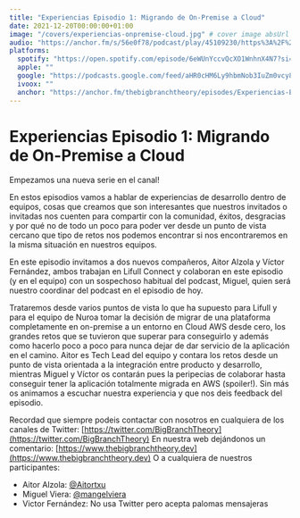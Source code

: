 ```yaml
---
title: "Experiencias Episodio 1: Migrando de On-Premise a Cloud"
date: 2021-12-20T00:00:00+01:00
image: "/covers/experiencias-onpremise-cloud.jpg" # cover image absUrl
audio: "https://anchor.fm/s/56e0f78/podcast/play/45109230/https%3A%2F%2Fd3ctxlq1ktw2nl.cloudfront.net%2Fstaging%2F2021-11-20%2F238691860-44100-2-3ff1e5d9cb1df.m4a"
platforms:
  spotify: "https://open.spotify.com/episode/6eWUnYccvQcXO1WnhnX4N7?si=62ff117b775e4882"
  apple: ""
  google: "https://podcasts.google.com/feed/aHR0cHM6Ly9hbmNob3IuZm0vcy81NmUwZjc4L3BvZGNhc3QvcnNz/episode/MzBlYTQ4NjQtMjM5Yy00NGM3LTg0YjItMGFjNWY0MjhjM2Ew?sa=X&ved=0CAUQkfYCahcKEwiw8vX5mfL0AhUAAAAAHQAAAAAQAQ"
  ivoox: ""
  anchor: "https://anchor.fm/thebigbranchtheory/episodes/Experiencias-Episodio-1-Migrando-de-On-Premise-a-Cloud-e1bv4he"
---
```


# Experiencias Episodio 1: Migrando de On-Premise a Cloud

Empezamos una nueva serie en el canal!

En estos episodios vamos a hablar de experiencias de desarrollo dentro de equipos, cosas que creamos que son interesantes que nuestros invitados o invitadas nos cuenten para compartir con la comunidad, éxitos, desgracias y por qué no de todo un poco para poder ver desde un punto de vista cercano que tipo de retos nos podemos encontrar si nos encontraremos en la misma situación en nuestros equipos.

En este episodio invitamos a dos nuevos compañeros, Aitor Alzola y Víctor Fernández, ambos trabajan en Lifull Connect y colaboran en este episodio (y en el equipo) con un sospechoso habitual del podcast, Miguel, quien será nuestro coordinar del podcast en el episodio de hoy.

Trataremos desde varios puntos de vista lo que ha supuesto para Lifull y para el equipo de Nuroa tomar la decisión de migrar de una plataforma completamente en on-premise a un entorno en Cloud AWS desde cero, los grandes retos que se tuvieron que superar para conseguirlo y además como hacerlo poco a poco para nunca dejar de dar servicio de la aplicación en el camino. Aitor es Tech Lead del equipo y contara los retos desde un punto de vista orientada a la integración entre producto y desarrollo, mientras Miguel y Víctor os contarán pues la peripecias de colaborar hasta conseguir tener la aplicación totalmente migrada en AWS (spoiler!). Sin más os animamos a escuchar nuestra experiencia y que nos deis feedback del episodio.

Recordad que siempre podeis contactar con nosotros en cualquiera de los canales de Twitter: [https://twitter.com/BigBranchTheory](https://twitter.com/BigBranchTheory)
En nuestra web dejándonos un comentario: [https://www.thebigbranchtheory.dev](https://www.thebigbranchtheory.dev)
O a cualquiera de nuestros participantes:

- Aitor Alzola: [@Aitortxu](https://twitter.com/Aitortxu)
- Miguel Viera: [@mangelviera](https://twitter.com/mangelviera)
- Victor Fernández: No usa Twitter pero acepta palomas mensajeras